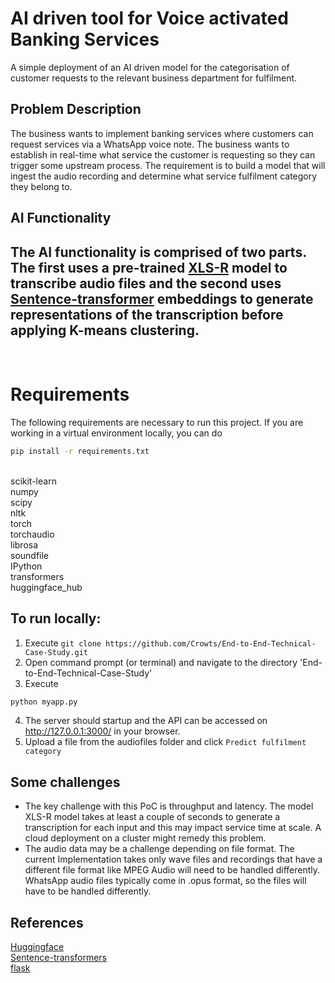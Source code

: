 # AI driven tool for Voice activated Banking Services
A simple deployment of an AI driven model for the categorisation of customer requests to the relevant business department for fulfilment.

## Problem Description
 The business wants to implement banking services where customers can request services via a WhatsApp voice note. The business wants to establish in real-time what service the customer is requesting so they can trigger some upstream process. The requirement is to build a model that will ingest the audio recording and determine what service fulfilment category they belong to.  

## AI Functionality
The AI functionality is comprised of two parts. The first uses a pre-trained [XLS-R](https://huggingface.co/facebook/wav2vec2-xls-r-1b) model to transcribe audio files and the second uses [Sentence-transformer](https://huggingface.co/sentence-transformers/all-MiniLM-L6-v2) embeddings to generate representations of the transcription before applying K-means clustering. 
-
<br>

# Requirements
The following requirements are necessary to run this project. If you are working in a virtual environment locally, you can do
```sh
pip install -r requirements.txt
```
<br/>
scikit-learn
<br/>
numpy
<br/>
scipy
<br/>
nltk
<br/>
torch
<br/>
torchaudio
<br/>
librosa
<br/>
soundfile
<br/>
IPython
<br/>
transformers
<br/>
huggingface_hub
<br/>

## To run locally:
1. Execute `git clone https://github.com/Crowts/End-to-End-Technical-Case-Study.git`
2. Open command prompt (or terminal) and navigate to the directory 'End-to-End-Technical-Case-Study'
3. Execute
```sh
python myapp.py
```
4. The server should startup and the API can be accessed on http://127.0.0.1:3000/ in your browser.
5. Upload a file from the audiofiles folder and click `Predict fulfilment category`

## Some challenges
- The key challenge with this PoC is throughput and latency. The model XLS-R model takes at least a couple of seconds to generate a transcription for each input and this may impact service time at scale. A cloud deployment on a cluster might remedy this problem.<br/>
- The audio data may be a challenge depending on file format. The current Implementation takes only wave files and recordings that have a different file format like MPEG Audio will need to be handled differently. WhatsApp audio files typically come in .opus format, so the files will have to be handled differently.<br/>


## References
[Huggingface](https://huggingface.co/)
<br/>
[Sentence-transformers](https://pypi.org/project/sentence-transformers/)
<br/>
[flask](https://flask.palletsprojects.com/en/2.2.x/quickstart/)
